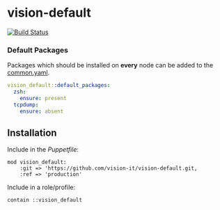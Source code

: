 # vision-default

[![Build Status](https://travis-ci.org/vision-it/vision-default.svg?branch=production)](https://travis-ci.org/vision-it/vision-default)

### Default Packages
Packages which should be installed on **every** node can be added to the
[common.yaml](data/common.yaml).

```yaml
vision_default::default_packages:
  zsh:
    ensure: present
  tcpdump:
    ensure: absent
```

## Installation

Include in the *Puppetfile*:

```
mod vision_default:
    :git => 'https://github.com/vision-it/vision-default.git,
    :ref => 'production'
```

Include in a role/profile:

```puppet
contain ::vision_default
```


